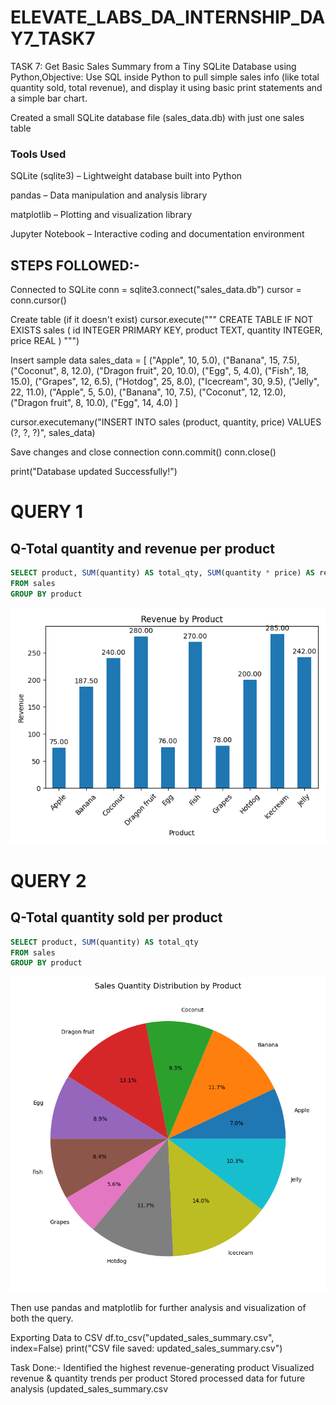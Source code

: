 # ELEVATE_LABS_DA_INTERNSHIP_DAY7_TASK7
TASK 7: Get Basic Sales Summary from a Tiny SQLite Database using Python,Objective: Use SQL inside Python to pull simple sales info (like total quantity sold, total revenue), and display it using basic print statements and a simple bar chart.

Created a small SQLite database file (sales_data.db) with just one sales table

### Tools Used
SQLite (sqlite3) – Lightweight database built into Python

pandas – Data manipulation and analysis library

matplotlib – Plotting and visualization library

Jupyter Notebook – Interactive coding and documentation environment

## STEPS FOLLOWED:-
Connected to SQLite
conn = sqlite3.connect("sales_data.db") cursor = conn.cursor()

Create table (if it doesn't exist)
cursor.execute(""" CREATE TABLE IF NOT EXISTS sales ( id INTEGER PRIMARY KEY, product TEXT, quantity INTEGER, price REAL ) """)

Insert sample data
sales_data = [ ("Apple", 10, 5.0), ("Banana", 15, 7.5), ("Coconut", 8, 12.0), ("Dragon fruit", 20, 10.0), ("Egg", 5, 4.0), ("Fish", 18, 15.0), ("Grapes", 12, 6.5), ("Hotdog", 25, 8.0), ("Icecream", 30, 9.5), ("Jelly", 22, 11.0), ("Apple", 5, 5.0), ("Banana", 10, 7.5), ("Coconut", 12, 12.0), ("Dragon fruit", 8, 10.0), ("Egg", 14, 4.0) ]

cursor.executemany("INSERT INTO sales (product, quantity, price) VALUES (?, ?, ?)", sales_data)

Save changes and close connection
conn.commit() conn.close()

print("Database updated Successfully!")

# QUERY 1
## Q-Total quantity and revenue per product
```sql
SELECT product, SUM(quantity) AS total_qty, SUM(quantity * price) AS revenue
FROM sales
GROUP BY product
```
![](https://github.com/Arijeet226/ELEVATE_LABS_DA_INTERNSHIP_DAY7_TASK7/blob/6f69658181160f8ae2f40896266659a535b824e9/revenue_by_product_barchart.png)
# QUERY 2
## Q-Total quantity sold per product
```sql
SELECT product, SUM(quantity) AS total_qty
FROM sales
GROUP BY product
```
![](https://github.com/Arijeet226/ELEVATE_LABS_DA_INTERNSHIP_DAY7_TASK7/blob/6f69658181160f8ae2f40896266659a535b824e9/sold_quantity_per_product_piechart.png)

Then use  pandas and matplotlib for further analysis and visualization of both the query.


Exporting Data to CSV
df.to_csv("updated_sales_summary.csv", index=False) print("CSV file saved: updated_sales_summary.csv")

Task Done:-
Identified the highest revenue-generating product 
Visualized revenue & quantity trends per product 
Stored processed data for future analysis (updated_sales_summary.csv
